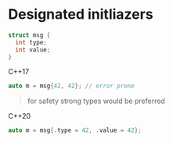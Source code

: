 # Designated initliazers

  ```cpp
  struct msg {
    int type;
    int value;
  }
  ```

  C++17
  ```cpp
  auto m = msg{42, 42}; // error prone
  ```

> for safety strong types would be preferred


  C++20
  ```cpp
  auto m = msg{.type = 42, .value = 42};
  ```
  
